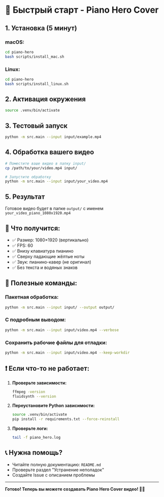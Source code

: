 # 🚀 Быстрый старт - Piano Hero Cover

## 1. Установка (5 минут)

### macOS:
```bash
cd piano-hero
bash scripts/install_mac.sh
```

### Linux:
```bash
cd piano-hero
bash scripts/install_linux.sh
```

## 2. Активация окружения
```bash
source .venv/bin/activate
```

## 3. Тестовый запуск
```bash
python -m src.main --input input/example.mp4
```

## 4. Обработка вашего видео
```bash
# Поместите ваше видео в папку input/
cp /path/to/your/video.mp4 input/

# Запустите обработку
python -m src.main --input input/your_video.mp4
```

## 5. Результат
Готовое видео будет в папке `output/` с именем `your_video_piano_1080x1920.mp4`

## 🎯 Что получится:
- ✅ Размер: 1080×1920 (вертикально)
- ✅ FPS: 60
- ✅ Внизу клавиатура пианино
- ✅ Сверху падающие жёлтые ноты
- ✅ Звук: пианино-кавер (не оригинал)
- ✅ Без текста и водяных знаков

## 🔧 Полезные команды:

### Пакетная обработка:
```bash
python -m src.main --input input/ --output output/
```

### С подробным выводом:
```bash
python -m src.main --input input/video.mp4 --verbose
```

### Сохранить рабочие файлы для отладки:
```bash
python -m src.main --input input/video.mp4 --keep-workdir
```

## ❗ Если что-то не работает:

1. **Проверьте зависимости:**
   ```bash
   ffmpeg -version
   fluidsynth --version
   ```

2. **Переустановите Python зависимости:**
   ```bash
   source .venv/bin/activate
   pip install -r requirements.txt --force-reinstall
   ```

3. **Проверьте логи:**
   ```bash
   tail -f piano_hero.log
   ```

## 📞 Нужна помощь?
- Читайте полную документацию: `README.md`
- Проверьте раздел "Устранение неполадок"
- Создайте Issue с описанием проблемы

---
**Готово! Теперь вы можете создавать Piano Hero Cover видео! 🎹✨**



